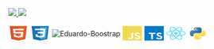 <div>
  <a href="https://github.com/EduardoKtzz">
  <img height="185em" src="https://github-readme-stats.vercel.app/api?username=EduardoKtzz&show_icons=true&theme=tokyonight&include_all_commits=true&count_private=true"/>
  <img height="185em" src="https://github-readme-stats.vercel.app/api/top-langs/?username=EduardoKtzz&layout=compact&langs_count=16&theme=tokyonight"/>
</div>
<div style="display: inline-block"><br>
  <img align="center" alt="Eduardo-HTML" height="30" width="40" src="https://raw.githubusercontent.com/devicons/devicon/master/icons/html5/html5-original.svg">
  <img align="center" alt="Eduardo-CSS" height="30" width="40" src="https://raw.githubusercontent.com/devicons/devicon/master/icons/css3/css3-original.svg">
  <img align="center" alt="Eduardo-Boostrap" height="30" width="40" src="https://cdn.jsdelivr.net/gh/devicons/devicon/icons/bootstrap/bootstrap-original.svg">
  <img align="center" alt="Eduardo-Js" height="30" width="40" src="https://raw.githubusercontent.com/devicons/devicon/master/icons/javascript/javascript-plain.svg">
  <img align="center" alt="Eduardo-Ts" height="30" width="40" src="https://raw.githubusercontent.com/devicons/devicon/master/icons/typescript/typescript-plain.svg">
  <img align="center" alt="Eduardo-React" height="30" width="40" src="https://raw.githubusercontent.com/devicons/devicon/master/icons/react/react-original.svg">
  <img align="center" alt="Eduardo-Python" height="30" width="40" src="https://raw.githubusercontent.com/devicons/devicon/master/icons/python/python-original.svg">

</div>
